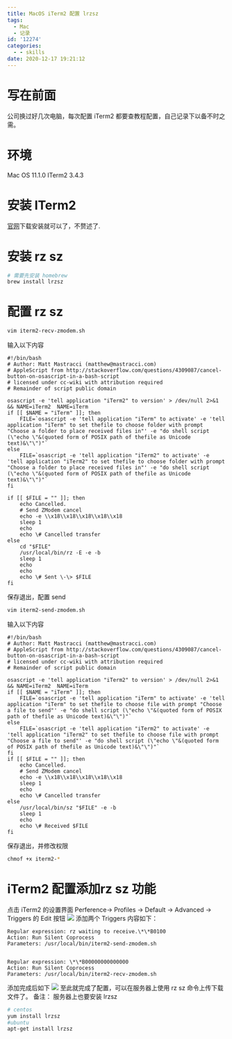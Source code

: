 ```yaml
---
title: MacOS iTerm2 配置 lrzsz
tags:
  - Mac
  - 记录
id: '12274'
categories:
  - - skills
date: 2020-12-17 19:21:12
---
```


# 写在前面

公司换过好几次电脑，每次配置 iTerm2 都要查教程配置，自己记录下以备不时之需。

# 环境

Mac OS 11.1.0 ITerm2 3.4.3

# 安装 ITerm2

[官网](https://iterm2.com/ "官网")下载安装就可以了，不赘述了.

# 安装 rz sz

```bash
# 需要先安装 homebrew
brew install lrzsz
```

# 配置 rz sz

```bash
vim iterm2-recv-zmodem.sh
```

输入以下内容

```shell
#!/bin/bash
# Author: Matt Mastracci (matthew@mastracci.com)
# AppleScript from http://stackoverflow.com/questions/4309087/cancel-button-on-osascript-in-a-bash-script
# licensed under cc-wiki with attribution required
# Remainder of script public domain

osascript -e 'tell application "iTerm2" to version' > /dev/null 2>&1 && NAME=iTerm2  NAME=iTerm
if [[ $NAME = "iTerm" ]]; then
    FILE=`osascript -e 'tell application "iTerm" to activate' -e 'tell application "iTerm" to set thefile to choose folder with prompt "Choose a folder to place received files in"' -e "do shell script (\"echo \"&(quoted form of POSIX path of thefile as Unicode text)&\"\")"`
else
    FILE=`osascript -e 'tell application "iTerm2" to activate' -e 'tell application "iTerm2" to set thefile to choose folder with prompt "Choose a folder to place received files in"' -e "do shell script (\"echo \"&(quoted form of POSIX path of thefile as Unicode text)&\"\")"`
fi

if [[ $FILE = "" ]]; then
    echo Cancelled.
    # Send ZModem cancel
    echo -e \\x18\\x18\\x18\\x18\\x18
    sleep 1
    echo
    echo \# Cancelled transfer
else
    cd "$FILE"
    /usr/local/bin/rz -E -e -b
    sleep 1
    echo
    echo
    echo \# Sent \-\> $FILE
fi
```

保存退出，配置 send

```bash
vim iterm2-send-zmodem.sh
```

输入以下内容

```shell
#!/bin/bash
# Author: Matt Mastracci (matthew@mastracci.com)
# AppleScript from http://stackoverflow.com/questions/4309087/cancel-button-on-osascript-in-a-bash-script
# licensed under cc-wiki with attribution required
# Remainder of script public domain

osascript -e 'tell application "iTerm2" to version' > /dev/null 2>&1 && NAME=iTerm2  NAME=iTerm
if [[ $NAME = "iTerm" ]]; then
    FILE=`osascript -e 'tell application "iTerm" to activate' -e 'tell application "iTerm" to set thefile to choose file with prompt "Choose a file to send"' -e "do shell script (\"echo \"&(quoted form of POSIX path of thefile as Unicode text)&\"\")"`
else
    FILE=`osascript -e 'tell application "iTerm2" to activate' -e 'tell application "iTerm2" to set thefile to choose file with prompt "Choose a file to send"' -e "do shell script (\"echo \"&(quoted form of POSIX path of thefile as Unicode text)&\"\")"`
fi
if [[ $FILE = "" ]]; then
    echo Cancelled.
    # Send ZModem cancel
    echo -e \\x18\\x18\\x18\\x18\\x18
    sleep 1
    echo
    echo \# Cancelled transfer
else
    /usr/local/bin/sz "$FILE" -e -b
    sleep 1
    echo
    echo \# Received $FILE
fi
```

保存退出，并修改权限

```bash
chmof +x iterm2-*
```

# iTerm2 配置添加rz sz 功能

点击 iTerm2 的设置界面 Perference-> Profiles -> Default -> Advanced -> Triggers 的 Edit 按钮 [![](https://i.loli.net/2020/12/17/XjG1nqtLIpeK9Yy.jpg)](https://i.loli.net/2020/12/17/XjG1nqtLIpeK9Yy.jpg) 添加两个 Triggers 内容如下：

```shell
Regular expression: rz waiting to receive.\*\*B0100
Action: Run Silent Coprocess
Parameters: /usr/local/bin/iterm2-send-zmodem.sh


Regular expression: \*\*B00000000000000
Action: Run Silent Coprocess
Parameters: /usr/local/bin/iterm2-recv-zmodem.sh

```

添加完成后如下 [![](https://i.loli.net/2020/12/17/r7kiqIyaVbum3x9.jpg)](https://i.loli.net/2020/12/17/r7kiqIyaVbum3x9.jpg) 至此就完成了配置，可以在服务器上使用 rz sz 命令上传下载文件了。 备注： 服务器上也要安装 lrzsz

```bash
# centos 
yum install lrzsz
#ubuntu
apt-get install lrzsz
```